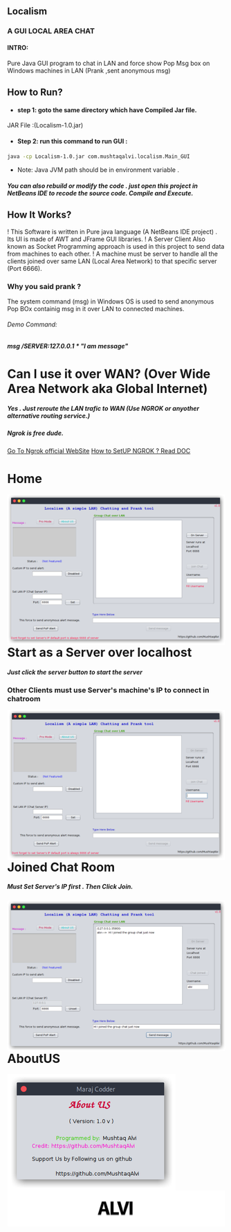 

## Localism
### A GUI LOCAL AREA CHAT
#### INTRO:
Pure Java GUI program to chat in LAN and force show Pop Msg box on Windows machines in LAN (Prank ,sent anonymous msg)
## How to Run?
- #### step 1: goto the same directory which have Compiled Jar file.
JAR File :(Localism-1.0.jar)
- #### Step 2: run this command to run GUI :
```sh
java -cp Localism-1.0.jar com.mushtaqalvi.localism.Main_GUI
```

- Note: Java JVM path should be in environment variable .

##### You can also rebuild or modify the code . just open this project in NetBeans IDE to recode the source code. Compile and Execute.

## How It Works?
! This Software is written in Pure java language (A NetBeans IDE project) . Its UI is made of AWT and JFrame GUI libraries.
! A Server Client Also known as Socket Programming approach is used in this project to send data from machines to each other.
! A machine must be server to handle all the clients joined over same LAN (Local Area Network) to that specific server (Port 6666).

### Why you said prank ?

The system command (msg) in Windows OS is used to send anonymous Pop BOx containig msg in it over LAN to connected machines.
###### Demo Command:
##### msg /SERVER:127.0.0.1 * "I am message" 

# Can I use it over WAN? (Over Wide Area Network aka Global Internet)
##### Yes . Just reroute the LAN trafic to WAN (Use NGROK or anyother alternative routing service.)
##### Ngrok is free dude.
[Go To Ngrok official WebSite](https://ngrok.com/)
[How to SetUP NGROK ? Read DOC](https://ngrok.com/docs)


# Home
<img src="https://github.com/MushtaqAlvi/Localism_Chat/blob/main/screenshots/home.png"
     alt="Localism Main Screen"
     style="float: left; margin-right: 10px;" />
     
# Start as a Server over localhost
##### Just click the server button to start the server
### Other Clients must use Server's machine's IP to connect in chatroom
<img src="https://github.com/MushtaqAlvi/Localism_Chat/blob/main/screenshots/server.png"
     alt="Localism Server Running"
     style="float: left; margin-right: 10px;" />
# Joined Chat Room
##### Must Set Server's IP first . Then Click Join.
<img src="https://github.com/MushtaqAlvi/Localism_Chat/blob/main/screenshots/joined.png"
     alt="Localism Joined Chat"
     style="float: left; margin-right: 10px;" />
# AboutUS
<img src="https://github.com/MushtaqAlvi/Localism_Chat/blob/main/screenshots/localism_aboutus_small.png"
     alt="Localism AboutUS"
     style="float: left; margin-right: 10px;" />
  
 <img src="https://github.com/MushtaqAlvi/Localism_Chat/blob/main/screenshots/a.jpeg"
      alt="Mushtaq Alvi"
     style="float: left; margin-right: 10px;" />
     
     

